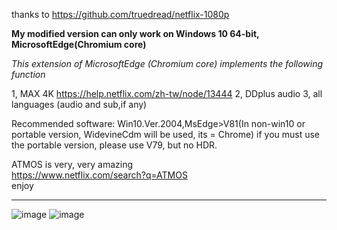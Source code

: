 thanks to https://github.com/truedread/netflix-1080p

**My modified version can only work on Windows 10 64-bit, MicrosoftEdge(Chromium core)**

*This extension of MicrosoftEdge (Chromium core) implements the following function*

1, MAX 4K  https://help.netflix.com/zh-tw/node/13444
2, DDplus audio
3, all languages (audio and sub,if any)

Recommended software: Win10.Ver.2004,MsEdge>V81(In non-win10 or portable version, WidevineCdm will be used, its = Chrome)
if you must use the portable version, please use V79, but no HDR.
    
ATMOS is very, very amazing  
https://www.netflix.com/search?q=ATMOS  
enjoy
    
    

-------------------------------------------------------------------------------------------------------

![image](img/n1.png)
![image](img/n2.png)
